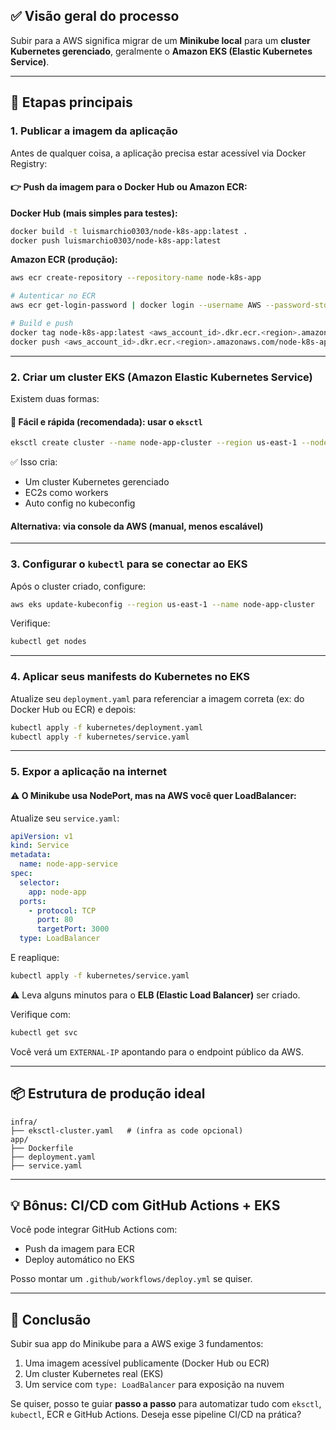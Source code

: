 ## ✅ Visão geral do processo

Subir para a AWS significa migrar de um **Minikube local** para um **cluster Kubernetes gerenciado**, geralmente o **Amazon EKS (Elastic Kubernetes Service)**.

---

## 🧱 Etapas principais

### 1. **Publicar a imagem da aplicação**

Antes de qualquer coisa, a aplicação precisa estar acessível via Docker Registry:

#### 👉 Push da imagem para o Docker Hub ou Amazon ECR:

**Docker Hub (mais simples para testes):**

```bash
docker build -t luismarchio0303/node-k8s-app:latest .
docker push luismarchio0303/node-k8s-app:latest
```

**Amazon ECR (produção):**

```bash
aws ecr create-repository --repository-name node-k8s-app

# Autenticar no ECR
aws ecr get-login-password | docker login --username AWS --password-stdin <aws_account_id>.dkr.ecr.<region>.amazonaws.com

# Build e push
docker tag node-k8s-app:latest <aws_account_id>.dkr.ecr.<region>.amazonaws.com/node-k8s-app:latest
docker push <aws_account_id>.dkr.ecr.<region>.amazonaws.com/node-k8s-app:latest
```

---

### 2. **Criar um cluster EKS (Amazon Elastic Kubernetes Service)**

Existem duas formas:

#### 🚀 **Fácil e rápida (recomendada): usar o `eksctl`**

```bash
eksctl create cluster --name node-app-cluster --region us-east-1 --nodes 2 --node-type t3.medium
```

✅ Isso cria:

* Um cluster Kubernetes gerenciado
* EC2s como workers
* Auto config no kubeconfig

#### Alternativa: via console da AWS (manual, menos escalável)

---

### 3. **Configurar o `kubectl` para se conectar ao EKS**

Após o cluster criado, configure:

```bash
aws eks update-kubeconfig --region us-east-1 --name node-app-cluster
```

Verifique:

```bash
kubectl get nodes
```

---

### 4. **Aplicar seus manifests do Kubernetes no EKS**

Atualize seu `deployment.yaml` para referenciar a imagem correta (ex: do Docker Hub ou ECR) e depois:

```bash
kubectl apply -f kubernetes/deployment.yaml
kubectl apply -f kubernetes/service.yaml
```

---

### 5. **Expor a aplicação na internet**

#### ⚠️ **O Minikube usa NodePort**, mas na AWS você quer **LoadBalancer**:

Atualize seu `service.yaml`:

```yaml
apiVersion: v1
kind: Service
metadata:
  name: node-app-service
spec:
  selector:
    app: node-app
  ports:
    - protocol: TCP
      port: 80
      targetPort: 3000
  type: LoadBalancer
```

E reaplique:

```bash
kubectl apply -f kubernetes/service.yaml
```

⚠️ Leva alguns minutos para o **ELB (Elastic Load Balancer)** ser criado.

Verifique com:

```bash
kubectl get svc
```

Você verá um `EXTERNAL-IP` apontando para o endpoint público da AWS.

---

## 📦 Estrutura de produção ideal

```
infra/
├── eksctl-cluster.yaml   # (infra as code opcional)
app/
├── Dockerfile
├── deployment.yaml
├── service.yaml
```

---

## 💡 Bônus: CI/CD com GitHub Actions + EKS

Você pode integrar GitHub Actions com:

* Push da imagem para ECR
* Deploy automático no EKS

Posso montar um `.github/workflows/deploy.yml` se quiser.

---

## 🧠 Conclusão

Subir sua app do Minikube para a AWS exige 3 fundamentos:

1. Uma imagem acessível publicamente (Docker Hub ou ECR)
2. Um cluster Kubernetes real (EKS)
3. Um service com `type: LoadBalancer` para exposição na nuvem

Se quiser, posso te guiar **passo a passo** para automatizar tudo com `eksctl`, `kubectl`, ECR e GitHub Actions. Deseja esse pipeline CI/CD na prática?
